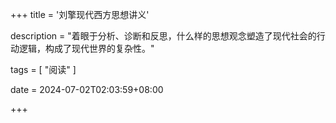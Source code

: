 +++
title = '刘擎现代西方思想讲义'

description = "着眼于分析、诊断和反思，什么样的思想观念塑造了现代社会的行动逻辑，构成了现代世界的复杂性。"

tags = [ "阅读" ]

date = 2024-07-02T02:03:59+08:00

+++
